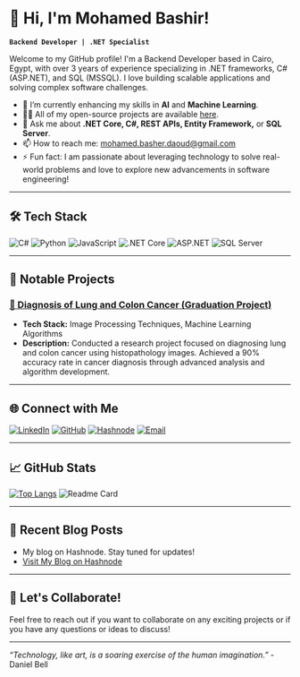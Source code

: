 # 👋 Hi, I'm Mohamed Bashir!

**`Backend Developer | .NET Specialist`**

Welcome to my GitHub profile! I'm a Backend Developer based in Cairo, Egypt, with over 3 years of experience specializing in .NET frameworks, C# (ASP.NET), and SQL (MSSQL). I love building scalable applications and solving complex software challenges.

- 🌱 I’m currently enhancing my skills in **AI** and **Machine Learning**.
- 👨‍💻 All of my open-source projects are available [here](https://github.com/mohamedbashir).
- 💬 Ask me about **.NET Core, C#, REST APIs, Entity Framework,** or **SQL Server**.
- 📫 How to reach me: [mohamed.basher.daoud@gmail.com](mailto:mohamed.basher.daoud@gmail.com)
- ⚡ Fun fact: I am passionate about leveraging technology to solve real-world problems and love to explore new advancements in software engineering!

---

## 🛠️ Tech Stack

![C#](https://img.shields.io/badge/-C%23-239120?style=flat-square&logo=c-sharp&logoColor=white)
![Python](https://img.shields.io/badge/-Python-3776AB?style=flat-square&logo=python&logoColor=white)
![JavaScript](https://img.shields.io/badge/-JavaScript-F7DF1E?style=flat-square&logo=javascript&logoColor=black)
![.NET Core](https://img.shields.io/badge/-.NET%20Core-512BD4?style=flat-square&logo=dotnet&logoColor=white)
![ASP.NET](https://img.shields.io/badge/-ASP.NET-512BD4?style=flat-square&logo=dotnet&logoColor=white)
![SQL Server](https://img.shields.io/badge/-SQL%20Server-CC2927?style=flat-square&logo=microsoft-sql-server&logoColor=white)

---

## 🚀 Notable Projects

### [🔬 Diagnosis of Lung and Colon Cancer (Graduation Project)](https://github.com/mohamedbashir/Diagnosis-Lung-and-Colon-Cancer-Using-Histopathological-Images)
- **Tech Stack:** Image Processing Techniques, Machine Learning Algorithms
- **Description:** Conducted a research project focused on diagnosing lung and colon cancer using histopathology images. Achieved a 90% accuracy rate in cancer diagnosis through advanced analysis and algorithm development.

---

## 🌐 Connect with Me

[![LinkedIn](https://img.shields.io/badge/-LinkedIn-0A66C2?style=flat-square&logo=linkedin&logoColor=white)](https://www.linkedin.com/in/mohamed-basher)
[![GitHub](https://img.shields.io/badge/-GitHub-181717?style=flat-square&logo=github&logoColor=white)](https://github.com/mohamedbashir)
[![Hashnode](https://img.shields.io/badge/-Hashnode-2962FF?style=flat-square&logo=hashnode&logoColor=white)](https://hashnode.com/@mohamedbasher)
[![Email](https://img.shields.io/badge/-Email-D14836?style=flat-square&logo=gmail&logoColor=white)](mailto:mohamed.basher.daoud@gmail.com)

---

## 📈 GitHub Stats

[![Top Langs](https://github-readme-stats.vercel.app/api/top-langs/?username=mohamedbashir&layout=compact&theme=radical)](https://github.com/mohamedbashir/github-readme-stats)
![Readme Card](https://github-readme-stats.vercel.app/api/pin/?username=mohamedbashir&repo=EPSON-TM-T20X-Console-Print-Status&theme=radical&show_owner=true&description_lines_count=2&card_width=1600)

---

## 🌟 Recent Blog Posts

- My blog on Hashnode. Stay tuned for updates!  
- [Visit My Blog on Hashnode](https://hashnode.com/@mohamedbasher)

---

## 🤝 Let's Collaborate!

Feel free to reach out if you want to collaborate on any exciting projects or if you have any questions or ideas to discuss!

---

*“Technology, like art, is a soaring exercise of the human imagination.”* - Daniel Bell
